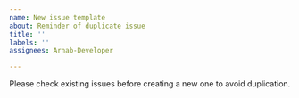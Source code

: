 ```yaml
---
name: New issue template
about: Reminder of duplicate issue
title: ''
labels: ''
assignees: Arnab-Developer

---
```


Please check existing issues before creating a new one to avoid duplication.
